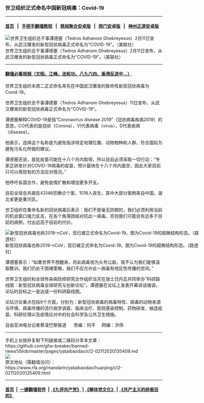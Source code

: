 ### 世卫组织正式命名中国新冠病毒：Covid-19
------------------------

#### [首页](https://github.com/gfw-breaker/banned-news1/blob/master/README.md) &nbsp;&nbsp;|&nbsp;&nbsp; [手把手翻墙教程](https://github.com/gfw-breaker/guides/wiki) &nbsp;&nbsp;|&nbsp;&nbsp; [禁闻聚合安卓版](https://github.com/gfw-breaker/bn-android) &nbsp;&nbsp;|&nbsp;&nbsp; [网门安卓版](https://github.com/oGate2/oGate) &nbsp;&nbsp;|&nbsp;&nbsp; [神州正道安卓版](https://github.com/SzzdOgate/update) 



<div id="headerimg">
 <img alt="世界卫生组织总干事谭德塞（Tedros Adhanom Ghebreyesus）2月11日宣布，从武汉爆发的新型冠状病毒正式命名为“COVID-19”。（美联社）" src="https://www.rfa.org/mandarin/yataibaodao/huanjing/cl2-02112020135409.html/0211z.jpg/@@images/dc2fc923-b7ae-443e-ae04-5100750c2ab4.jpeg" title="世界卫生组织总干事谭德塞（Tedros Adhanom Ghebreyesus）2月11日宣布，从武汉爆发的新型冠状病毒正式命名为“COVID-19”。（美联社）"/>
 <div id="headerimgcontents">
  <div id="headerimgcaption">
   <span>
    世界卫生组织总干事谭德塞（Tedros Adhanom Ghebreyesus）2月11日宣布，从武汉爆发的新型冠状病毒正式命名为“COVID-19”。（美联社）
   </span>
   <!-- zoomattribute -->
  </div>
  <!-- headerimgcaption -->
 </div>
 <!-- headerimagecontents -->
</div>

<hr/>


#### [翻墙必看视频（文昭、江峰、法轮功、八九六四、香港反送中...）](https://github.com/gfw-breaker/banned-news1/blob/master/pages/link3.md)

<div id="storytext">
 <div>
  <div class="slot_header">
  </div>
 </div>
 <p>
  世界卫生组织本周二正式命名率先在中国武汉爆发的致命性新型冠状病毒为Covid-19。
 </p>
 <p>
  世界卫生组织总干事谭德塞（Tedros Adhanom Ghebreyesus）11日宣布，从武汉爆发的新型冠状病毒正式命名为“COVID-19”。
 </p>
 <p>
  谭德塞解释COVID-19是指“Coronavirus disease 2019”（冠状病毒疾病2019）的意思，CO代表的是冠状（Corona），VI代表病毒（virus），D代表疾病（disease）。
 </p>
 <p>
  他表示，选择这个名称是为避免指涉特定地理位置、动物物种和人群，符合国际为避免污名化所做的建议。
 </p>
 <p>
 </p>
 <p>
 </p>
 <p>
  谭德塞还说，首批疫苗可能在十八个月内取得，所以目前必须采取一切行动：“专家正研发针对COVID-19病毒的疫苗，预计最快在十八个月内面世，因此大家目前只可以用现有的方法应对情况。”
 </p>
 <p>
  他呼吁各国合作，避免疫情扩散和增加更多开支。
 </p>
 <p>
  目前全球总共报告43146宗确诊个案，1018人丧生，其中大部分案例来自中国，湖北省更是重灾区。
 </p>
 <p>
  世卫组织在重命名新的冠状病毒后表示：我们不是毫无防御的，我们必须利用当前的机会窗口强力反击，在各个角落团结对抗此一病毒。否则我们可能会有远多于目前的病例，付出远高于目前的代价。
 </p>
 <p>
  <div class="image-inline captioned" style="width:622px;">
   <div style="width:622px;">
    <img alt="新型冠状病毒也称2019-nCoV，现已被正式命名为Covid-19。图为Covid-19的超微结构形态。（路透社） " src="https://www.rfa.org/mandarin/yataibaodao/huanjing/cl2-02112020135409.html/0210h.jpg" title="新型冠状病毒也称2019-nCoV，现已被正式命名为Covid-19。图为Covid-19的超微结构形态。（路透社）"/>
   </div>
   <div class="image-caption">
    <span style="width:622px;">
     新型冠状病毒也称2019-nCoV，现已被正式命名为Covid-19。图为Covid-19的超微结构形态。（路透社）
    </span>
    <span class="copyright">
    </span>
   </div>
  </div>
 </p>
 <p>
  谭德塞表示：“如果世界不想醒来，将此病毒视为头号公敌，我不认为我们能够汲取教训。我们仍处于围堵策略，我们不应允许此一病毒有地区性传播的空间。”
 </p>
 <p>
  世界卫生组织和全球传染病防控研究合作组织当天在瑞士日内瓦共同举办“科研路线图：新型冠状病毒全球研究与创新论坛”。谭德塞在论坛上发表开幕讲话强调，论坛的目标之一是达成一份科研路线图。
 </p>
 <p>
  论坛讨论重点包括9个方面，分别为：新型冠状病毒的病毒特性、病毒的动物来源与环境、病毒传播的流行病学调查、临床治疗、医院感染控制、药物研发、候选疫苗、科研伦理以及疫情应对中的社会科学及公共卫生措施。
 </p>
 <p>
 </p>
 <p>
  自由亚洲电台记者蔡凌巴黎报道      责编：何平     网编：洪伟
 </p>
</div>

<hr/>
手机上长按并复制下列链接或二维码分享本文章：<br/>
https://github.com/gfw-breaker/banned-news1/blob/master/pages/yataibaodao/cl2-02112020135409.md <br/>
<a href='https://github.com/gfw-breaker/banned-news1/blob/master/pages/yataibaodao/cl2-02112020135409.md'><img src='https://github.com/gfw-breaker/banned-news1/blob/master/pages/yataibaodao/cl2-02112020135409.md.png'/></a> <br/>
原文地址（需翻墙访问）：https://www.rfa.org/mandarin/yataibaodao/huanjing/cl2-02112020135409.html


------------------------
#### [首页](https://github.com/gfw-breaker/banned-news1/blob/master/README.md) &nbsp;|&nbsp; [一键翻墙软件](https://github.com/gfw-breaker/nogfw/blob/master/README.md) &nbsp;| [《九评共产党》](https://github.com/gfw-breaker/9ping.md/blob/master/README.md#九评之一评共产党是什么) | [《解体党文化》](https://github.com/gfw-breaker/jtdwh.md/blob/master/README.md) | [《共产主义的终极目的》](https://github.com/gfw-breaker/gczydzjmd.md/blob/master/README.md)


<img src='http://gfw-breaker.win/banned-news/pages/yataibaodao/cl2-02112020135409.md' width='0px' height='0px'/>